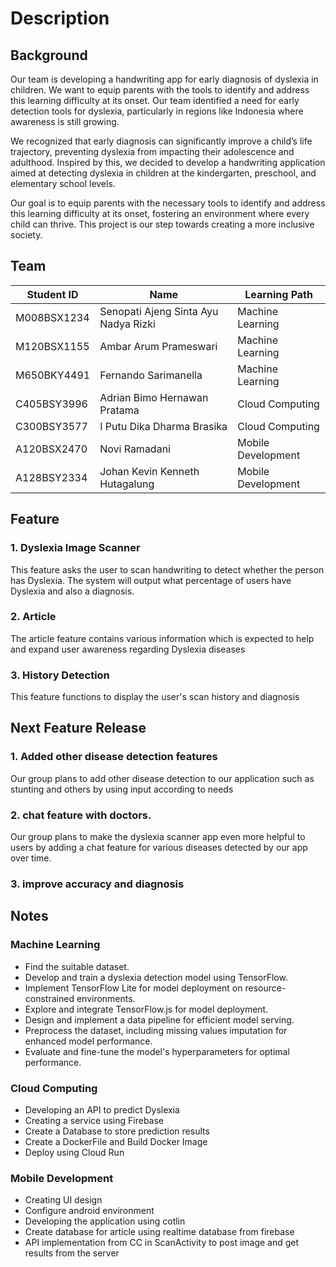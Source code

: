 # Description

## Background
Our team is developing a handwriting app for early diagnosis of dyslexia in children. We want to equip parents with the tools to identify and address this learning difficulty at its onset. Our team identified a need for early detection tools for dyslexia, particularly in regions like Indonesia where awareness is still growing. 

We recognized that early diagnosis can significantly improve a child’s life trajectory, preventing dyslexia from impacting their adolescence and adulthood. Inspired by this, we decided to develop a handwriting application aimed at detecting dyslexia in children at the kindergarten, preschool, and elementary school levels. 

Our goal is to equip parents with the necessary tools to identify and address this learning difficulty at its onset, fostering an environment where every child can thrive. This project is our step towards creating a more inclusive society.

## Team
| Student ID    | Name                                 |  Learning Path                         | 
| ------------- |--------------------------------------|  ------------------------------------- | 
| M008BSX1234   | Senopati Ajeng Sinta Ayu Nadya Rizki |   Machine Learning                     |
| M120BSX1155   | Ambar Arum Prameswari                |   Machine Learning                     |
| M650BKY4491   | Fernando Sarimanella                 |   Machine Learning                     |
| C405BSY3996   | Adrian Bimo Hernawan Pratama         |   Cloud Computing                      |
| C300BSY3577   | I Putu Dika Dharma Brasika           |   Cloud Computing                      |
| A120BSX2470   | Novi Ramadani                        |   Mobile Development                   |
| A128BSY2334   | Johan Kevin Kenneth Hutagalung       |   Mobile Development                   |


## Feature 
### 1. Dyslexia Image Scanner
This feature asks the user to scan handwriting to detect whether the person has Dyslexia. The system will output what percentage of users have Dyslexia and also a diagnosis.

### 2. Article
The article feature contains various information which is expected to help and expand user awareness regarding Dyslexia diseases

### 3. History Detection 
This feature functions to display the user's scan history and diagnosis

## Next Feature Release
### 1. Added other disease detection features
Our group plans to add other disease detection to our application such as stunting and others by using input according to needs
### 2. chat feature with doctors.
Our group plans to make the dyslexia scanner app even more helpful to users by adding a chat feature for various diseases detected by our app over time.
### 3. improve accuracy and diagnosis


## Notes 

### Machine Learning
* Find the suitable dataset. 
* Develop and train a dyslexia detection model using TensorFlow.
* Implement TensorFlow Lite for model deployment on resource-constrained environments.
* Explore and integrate TensorFlow.js for model deployment.
* Design and implement a data pipeline for efficient model serving.
* Preprocess the dataset, including missing values imputation for enhanced model performance.
* Evaluate and fine-tune the model's hyperparameters for optimal performance.


### Cloud Computing
* Developing an API to predict Dyslexia
* Creating a service using Firebase
* Create a Database to store prediction results
* Create a DockerFile and  Build Docker Image
* Deploy using Cloud Run

### Mobile Development
* Creating UI design
* Configure android environment
* Developing the application using cotlin
* Create database for article using realtime database from firebase
* API implementation from CC in ScanActivity to post image and get results from the server


